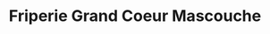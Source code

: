 ---
title: "Friperie Grand Coeur Mascouche"
url: /mascouche/friperie-grand-coeur-mascouche/
shop: Kleidung
---